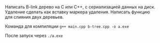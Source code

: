 Написать B-link дерево на C или C++, с сериализацией данных на диск.
Удаление сделать как вставку маркера удаления. Написать функцию для слияния двух деревьев.

Команда для компиляции `g++ main.cpp b-tree.cpp -o a.exe`

После запуск через `./a.exe`